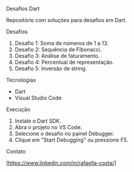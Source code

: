 
Desafios Dart

Repositório com soluções para desafios em Dart.

Desafios

1. Desafio 1: Soma de números de 1 a 13.
2. Desafio 2: Sequência de Fibonacci.
3. Desafio 3: Análise de faturamento.
4. Desafio 4: Percentual de representação.
5. Desafio 5: Inversão de string.

Tecnologias

- Dart
- Visual Studio Code

Execução

1. Instale o Dart SDK.
2. Abra o projeto no VS Code.
3. Selecione o desafio no painel Debugger.
4. Clique em "Start Debugging" ou pressione F5.

Contato

[https://www.linkedin.com/in/rafaella-costa/]
